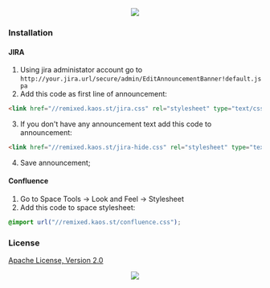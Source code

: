 <p align="center"><a href="#readme"><img src="https://gh.kaos.st/remixed-theme.svg"/></a></p>

### Installation

#### JIRA

1. Using jira administator account go to `http://your.jira.url/secure/admin/EditAnnouncementBanner!default.jspa`
2. Add this code as first line of announcement:
```html
<link href="//remixed.kaos.st/jira.css" rel="stylesheet" type="text/css" />
```
3. If you don't have any announcement text add this code to announcement:
```html
<link href="//remixed.kaos.st/jira-hide.css" rel="stylesheet" type="text/css" />
```
4. Save announcement;

#### Confluence

1. Go to Space Tools → Look and Feel → Stylesheet
2. Add this code to space stylesheet:
```css
@import url("//remixed.kaos.st/confluence.css");
```

### License

[Apache License, Version 2.0](https://www.apache.org/licenses/LICENSE-2.0)

<p align="center"><a href="https://essentialkaos.com"><img src="https://gh.kaos.st/ekgh.svg"/></a></p>
